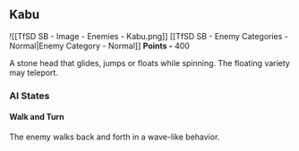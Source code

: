 ## Kabu
![[TfSD SB - Image - Enemies - Kabu.png]]
[[TfSD SB - Enemy Categories - Normal|Enemy Category - Normal]]
**Points -** 400

A stone head that glides, jumps or floats while spinning. The floating variety may teleport.
### AI States
#### Walk and Turn
The enemy walks back and forth in a wave-like behavior.